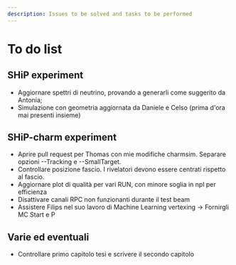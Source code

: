 ```yaml
---
description: Issues to be solved and tasks to be performed
---
```


# To do list

## SHiP experiment

* Aggiornare spettri di neutrino, provando a generarli come suggerito da Antonia;
* Simulazione con geometria aggiornata da Daniele e Celso \(prima d'ora mai presenti insieme\)

## SHiP-charm experiment

* Aprire pull request per Thomas con mie modifiche charmsim. Separare opzioni --Tracking e --SmallTarget.
* Controllare posizione fascio. I rivelatori devono essere centrati rispetto al fascio.
* Aggiornare plot di qualità per vari RUN, con minore soglia in npl per efficienza
* Disattivare canali RPC non funzionanti durante il test beam
* Assistere Filips nel suo lavoro di Machine Learning vertexing -&gt; Fornirgli MC Start e P

## Varie ed eventuali

* Controllare primo capitolo tesi e scrivere il secondo capitolo

